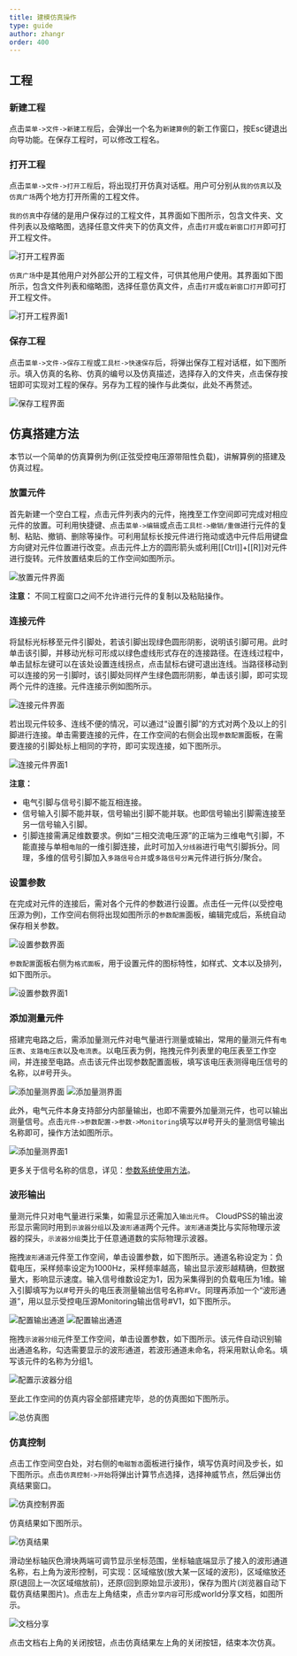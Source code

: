 ```yaml
---
title: 建模仿真操作
type: guide
author: zhangr
order: 400
---
```


## 工程

### 新建工程

点击`菜单->文件->新建工程`后，会弹出一个名为`新建算例`的新工作窗口，按Esc键退出向导功能。在保存工程时，可以修改工程名。

### 打开工程

点击`菜单->文件->打开工程`后，将出现打开仿真对话框。用户可分别从`我的仿真`以及`仿真广场`两个地方打开所需的工程文件。

`我的仿真`中存储的是用户保存过的工程文件，其界面如下图所示，包含文件夹、文件列表以及缩略图，选择任意文件夹下的仿真文件，点击`打开`或`在新窗口打开`即可打开工程文件。

![打开工程界面](User3/J1.png "打开我的仿真对应的界面")

`仿真广场`中是其他用户对外部公开的工程文件，可供其他用户使用。其界面如下图所示，包含文件列表和缩略图，选择任意仿真文件，点击`打开`或`在新窗口打开`即可打开工程文件。

![打开工程界面1](User3/J2.png "打开仿真广场对应的界面")

### 保存工程

点击`菜单->文件->保存工程`或`工具栏->快速保存`后，将弹出保存工程对话框，如下图所示。填入仿真的名称、仿真的编号以及仿真描述，选择存入的文件夹，点击保存按钮即可实现对工程的保存。另存为工程的操作与此类似，此处不再赘述。

![保存工程界面](User3/J3.png "保存工程的界面 ")

## 仿真搭建方法

本节以一个简单的仿真算例为例(正弦受控电压源带阻性负载)，讲解算例的搭建及仿真过程。

### 放置元件

首先新建一个空白工程，点击元件列表内的元件，拖拽至工作空间即可完成对相应元件的放置。可利用快捷键、点击`菜单->编辑`或点击`工具栏->撤销/重做`进行元件的复制、粘贴、撤销、删除等操作。可利用鼠标长按元件进行拖动或选中元件后用键盘方向键对元件位置进行改变。点击元件上方的圆形箭头或利用[[Ctrl]]+[[R]]对元件进行旋转。元件放置结束后的工作空间如图所示。

![放置元件界面](User3/J4.png "放置元件界面")

**注意：**
不同工程窗口之间不允许进行元件的复制以及粘贴操作。

### 连接元件

将鼠标光标移至元件引脚处，若该引脚出现绿色圆形阴影，说明该引脚可用。此时单击该引脚，并移动光标可形成以绿色虚线形式存在的连接路径。在连线过程中，单击鼠标左键可以在该处设置连线拐点，点击鼠标右键可退出连线。当路径移动到可以连接的另一引脚时，该引脚处同样产生绿色圆形阴影，单击该引脚，即可实现两个元件的连接。元件连接示例如图所示。

![连接元件界面](User3/J5.png "使用连线连接元件")

若出现元件较多、连线不便的情况，可以通过“设置引脚”的方式对两个及以上的引脚进行连接。单击需要连接的元件，在工作空间的右侧会出现`参数配置`面板，在需要连接的引脚处标上相同的字符，即可实现连接，如下图所示。

![连接元件界面1](User3/J6.png "使用设置引脚连接元件")

**注意：**
+ 电气引脚与信号引脚不能互相连接。
+ 信号输入引脚不能并联，信号输出引脚不能并联。也即信号输出引脚需连接至另一信号输入引脚。
+ 引脚连接需满足维数要求。例如“三相交流电压源”的正端为三维电气引脚，不能直接与单相`电阻`的一维引脚连接，此时可加入`分线器`进行电气引脚拆分。同理，多维的信号引脚加入`多路信号合并`或`多路信号分离`元件进行拆分/聚合。

### 设置参数

在完成对元件的连接后，需对各个元件的参数进行设置。点击任一元件(以受控电压源为例)，工作空间右侧将出现如图所示的`参数配置`面板，编辑完成后，系统自动保存相关参数。

![设置参数界面](User3/J7.png "设置参数界面")

`参数配置`面板右侧为`格式面板`，用于设置元件的图标特性，如样式、文本以及排列，如下图所示。

![设置参数界面1](User3/J8.png "格式面板界面")

### 添加测量元件

搭建完电路之后，需添加量测元件对电气量进行测量或输出，常用的量测元件有`电压表`、`支路电压表`以及`电流表`。以电压表为例，拖拽元件列表里的电压表至工作空间，并连接至电路。点击该元件出现参数配置面板，填写该电压表测得电压信号的名称，以#号开头。

![添加量测界面](User3/J9.png "添加电压表至工作空间")
![添加量测界面](User3/J10.png "配置电压表信号名称")

此外，电气元件本身支持部分内部量输出，也即不需要外加量测元件，也可以输出测量信号。点击`元件->参数配置->参数->Monitoring`填写以#号开头的量测信号输出名称即可，操作方法如图所示。

![添加量测界面1](User3/J11.png "使用元件内部量输出")

更多关于信号名称的信息，详见：[参数系统使用方法](/features/ParameterSystem.html)。

### 波形输出

量测元件只对电气量进行采集，如需显示还需加入`输出元件`。 CloudPSS的输出波形显示需同时用到`示波器分组`以及`波形通道`两个元件。`波形通道`类比与实际物理示波器的探头，`示波器分组`类比于任意通道数的实际物理示波器。

拖拽`波形通道`元件至工作空间，单击设置参数，如下图所示。通道名称设定为：负载电压，采样频率设定为1000Hz，采样频率越高，输出显示波形越精确，但数据量大，影响显示速度。输入信号维数设定为1，因为采集得到的负载电压为1维。输入引脚填写为以#号开头的电压表测量输出信号名称#Vr。同理再添加一个“波形通道”，用以显示受控电压源Monitoring输出信号#V1，如下图所示。

![配置输出通道](User3/J12.png "配置输出通道Vr")
![配置输出通道](User3/J13.png "配置输出通道V1")

拖拽`示波器分组`元件至工作空间，单击设置参数，如下图所示。该元件自动识别输出通道名称，勾选需要显示的波形通道，若波形通道未命名，将采用默认命名。填写该元件的名称为分组1。

![配置示波器分组](User3/J14.png "配置示波器分组")

至此工作空间的仿真内容全部搭建完毕，总的仿真图如下图所示。

![总仿真图](User3/J15.png "总仿真图")

### 仿真控制

点击工作空间空白处，对右侧的`电磁暂态`面板进行操作，填写仿真时间及步长，如下图所示。点击`仿真控制->开始`将弹出计算节点选择，选择神威节点，然后弹出仿真结果窗口。

![仿真控制界面](User3/J16.png "仿真控制界面")

仿真结果如下图所示。

![仿真结果](User3/J17.png "仿真结果")

滑动坐标轴灰色滑块两端可调节显示坐标范围，坐标轴底端显示了接入的波形通道名称，右上角为波形控制，可实现：区域缩放(放大某一区域的波形)，区域缩放还原(退回上一次区域缩放前)，还原(回到原始显示波形)，保存为图片(浏览器自动下载仿真结果图片)。点击左上角结束，点击`分享内容`可形成world分享文档，如图所示。

![文档分享](User3/J18.png "文档分享")

点击文档右上角的关闭按钮，点击仿真结果左上角的关闭按钮，结束本次仿真。










